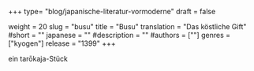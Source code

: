 +++
type= "blog/japanische-literatur-vormoderne"
draft = false

weight = 20
slug = "busu"
title = "Busu"
translation = "Das köstliche Gift"
#short = ""
japanese = ""
#description = ""
#authors = [""]
genres = ["kyogen"]
release = "1399"
+++

ein tarōkaja-Stück
